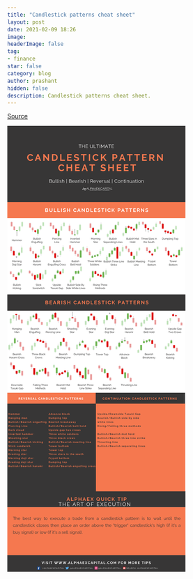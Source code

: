 ```yaml
---
title: "Candlestick patterns cheat sheet"
layout: post
date: 2021-02-09 18:26
image: 
headerImage: false
tag:
- finance
star: false
category: blog
author: prashant
hidden: false
description: Candlestick patterns cheat sheet.
---
```


[Source](https://www.alphaexcapital.com/candlestick-patterns/candlestick-pattern-cheat-sheet/)

![candlesticks-cheatsheet](../assets/images/CANDLESTICK-PATTERN-CHEAT-SHEET-INFOGRAPH.png)
